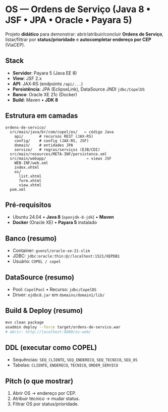 # OS — Ordens de Serviço (Java 8 • JSF • JPA • Oracle • Payara 5)

Projeto **didático** para demonstrar: abrir/atribuir/concluir **Ordens de Serviço**, listar/filtrar por **status/prioridade** e **autocompletar endereço por CEP** (ViaCEP).

## Stack

* **Servidor**: Payara 5 (Java EE 8)
* **View**: JSF 2.x
* **API**: JAX‑RS (endpoints `/api/...`)
* **Persistência**: JPA (EclipseLink), DataSource JNDI `jdbc/CopelDS`
* **Banco**: Oracle XE 21c (Docker)
* **Build**: Maven • **JDK 8**

## Estrutura em camadas

```
ordens-de-servico/
  src/main/java/br/com/copel/os/   ← código Java
    api/       # recursos REST (JAX‑RS)
    config/    # config (JAX‑RS, JSF)
    domain/    # entidades JPA
    service/   # regras/serviços (EJB/CDI)
  src/main/resources/META-INF/persistence.xml
  src/main/webapp/                  ← views JSF
    WEB-INF/web.xml
    index.xhtml
    os/
      list.xhtml
      form.xhtml
      view.xhtml
  pom.xml
```

## Pré‑requisitos

* Ubuntu 24.04 • **Java 8** (`openjdk-8-jdk`) • **Maven**
* **Docker** (Oracle XE) • **Payara 5** instalado

## Banco (resumo)

* Container: `gvenzl/oracle-xe:21-slim`
* JDBC: `jdbc:oracle:thin:@//localhost:1521/XEPDB1`
* Usuário: `COPEL / copel`

## DataSource (resumo)

* Pool: `CopelPool` • Recurso: `jdbc/CopelDS`
* Driver: `ojdbc8.jar` em `domains/domain1/lib/`

## Build & Deploy (resumo)

```bash
mvn clean package
asadmin deploy --force target/ordens-de-servico.war
# abrir: http://localhost:8080/os-web/
```

## DDL (executar como COPEL)

* Sequências: `SEQ_CLIENTE`, `SEQ_ENDERECO`, `SEQ_TECNICO`, `SEQ_OS`
* Tabelas: `CLIENTE`, `ENDERECO`, `TECNICO`, `ORDEM_SERVICO`

## Pitch (o que mostrar)

1. Abrir OS → endereço por CEP.
2. Atribuir técnico → mudar status.
3. Filtrar OS por status/prioridade.
